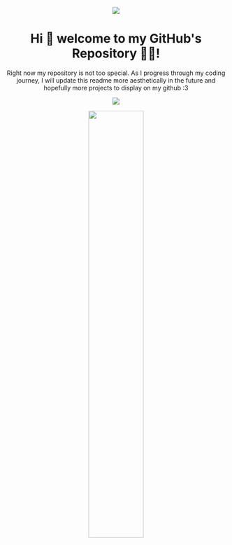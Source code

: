 <p align='center'>
  <img align='center' src='https://i.imgur.com/quYv1IE.jpg' />
 </p>

<h1 align='center'>
  Hi 👋 welcome to my GitHub's Repository 👨‍💻!
</h1>

<p align="center">
  Right now my repository is not too special. As I progress through my coding journey, I will update this readme more aesthetically in the future and hopefully more projects to display on my github :3
</p>

<p align='center'>
   <a href="https://github.com/anuraghazra/github-readme-stats">
    <img align="center" src="https://github-readme-stats.vercel.app/api?username=ziwei531&show_icons=true&theme=tokyonight" />
  </a>
</p>

<p align='center'>
  <a href="#"><img src="https://github-readme-stats.vercel.app/api/top-langs/?username=ziwei531&layout=compact&theme=tokyodark" width="50%" height="50%"></a>
</p>
